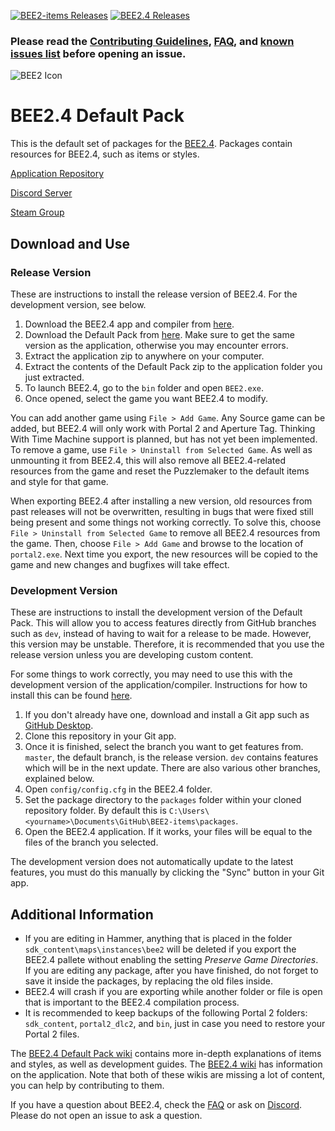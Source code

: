 [![BEE2-items Releases](https://img.shields.io/github/downloads/BEEmod/BEE2-items/total.svg?label=Packages)](https://github.com/BEEmod/BEE2-items/releases)
[![BEE2.4 Releases](https://img.shields.io/github/downloads/BEEmod/BEE2.4/total.svg?label=App)](https://github.com/BEEmod/BEE2.4/releases)

### Please read the [Contributing Guidelines](https://github.com/BEEmod/BEE2-items/blob/master/.github/contributing.md), [FAQ](https://github.com/BEEmod/BEE2-items/wiki/FAQ), and [known issues list](https://github.com/BEEmod/BEE2-items/wiki/Known-Issues) before opening an issue.

![BEE2 Icon](https://raw.githubusercontent.com/BEEmod/BEE2.4/master/bee2.ico)
# BEE2.4 Default Pack
This is the default set of packages for the [BEE2.4](https://github.com/BEEmod/BEE2.4). Packages contain resources for BEE2.4, such as items or styles.

[Application Repository](https://github.com/BEEmod/BEE2.4)

[Discord Server](https://discord.me/beemod)

[Steam Group](https://steamcommunity.com/groups/beemod)

## Download and Use

### Release Version

These are instructions to install the release version of BEE2.4. For the development version, see below.

1. Download the BEE2.4 app and compiler from [here](https://github.com/BEEmod/BEE2.4/releases).
2. Download the Default Pack from [here](https://github.com/BEEmod/BEE2-items/releases). Make sure to get the same version as the application, otherwise you may encounter errors.
3. Extract the application zip to anywhere on your computer.
4. Extract the contents of the Default Pack zip to the application folder you just extracted.
5. To launch BEE2.4, go to the `bin` folder and open `BEE2.exe`.
6. Once opened, select the game you want BEE2.4 to modify.

You can add another game using `File > Add Game`. Any Source game can be added, but BEE2.4 will only work with Portal 2 and Aperture Tag. Thinking With Time Machine support is planned, but has not yet been implemented.
To remove a game, use `File > Uninstall from Selected Game`. As well as unmounting it from BEE2.4, this will also remove all BEE2.4-related resources from the game and reset the Puzzlemaker to the default items and style for that game.

When exporting BEE2.4 after installing a new version, old resources from past releases will not be overwritten, resulting in bugs that were fixed still being present and some things not working correctly. To solve this, choose `File > Uninstall from Selected Game` to remove all BEE2.4 resources from the game. Then, choose `File > Add Game` and browse to the location of `portal2.exe`. Next time you export, the new resources will be copied to the game and new changes and bugfixes will take effect.

### Development Version

These are instructions to install the development version of the Default Pack. This will allow you to access features directly from GitHub branches such as `dev`, instead of having to wait for a release to be made. However, this version may be unstable. Therefore, it is recommended that you use the release version unless you are developing custom content.

For some things to work correctly, you may need to use this with the development version of the application/compiler. Instructions for how to install this can be found [here](https://github.com/BEEmod/BEE2.4#build-from-source-advanced-for-adding-to-bee24-program-windows).

1. If you don't already have one, download and install a Git app such as [GitHub Desktop](https://desktop.github.com/).
2. Clone this repository in your Git app.
3. Once it is finished, select the branch you want to get features from. `master`, the default branch, is the release version. `dev` contains features which will be in the next update. There are also various other branches, explained below.
4. Open `config/config.cfg` in the BEE2.4 folder.
4. Set the package directory to the `packages` folder within your cloned repository folder. By default this is `C:\Users\<yourname>\Documents\GitHub\BEE2-items\packages`.
5. Open the BEE2.4 application. If it works, your files will be equal to the files of the branch you selected.

The development version does not automatically update to the latest features, you must do this manually by clicking the "Sync" button in your Git app.

## Additional Information

- If you are editing in Hammer, anything that is placed in the folder `sdk_content\maps\instances\bee2` will be deleted if you export the BEE2.4 pallete without enabling the setting *Preserve Game Directories*. If you are editing any package, after you have finished, do not forget to save it inside the packages, by replacing the old files inside.
- BEE2.4 will crash if you are exporting while another folder or file is open that is important to the BEE2.4 compilation process.
- It is recommended to keep backups of the following Portal 2 folders: `sdk_content`, `portal2_dlc2`, and `bin`, just in case you need to restore your Portal 2 files.

The [BEE2.4 Default Pack wiki](https://github.com/BEEmod/BEE2-items/wiki) contains more in-depth explanations of items and styles, as well as development guides. The [BEE2.4 wiki](https://github.com/BEEmod/BEE2.4/wiki) has information on the application. Note that both of these wikis are missing a lot of content, you can help by contributing to them.

If you have a question about BEE2.4, check the [FAQ](https://github.com/BEEmod/BEE2-items/wiki/FAQ) or ask on [Discord](https://discord.me/beemod). Please do not open an issue to ask a question.

